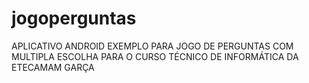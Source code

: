 # jogoperguntas
APLICATIVO ANDROID EXEMPLO PARA JOGO DE PERGUNTAS COM MULTIPLA ESCOLHA PARA O CURSO TÉCNICO DE INFORMÁTICA DA ETECAMAM GARÇA
